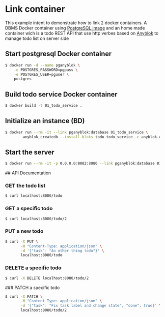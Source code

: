 # Link container

This example intent to demonstrate how to link 2 docker containers.
A DBMS Docker container using [PostgreSQL image](
https://hub.docker.com/_/postgres/ "Postgres on docker hub") and an home made
container wich is a todo REST API that use http verbes based on [Anyblok](
http://docs.anybox.fr/anyblok/default/) to manage todo list on server side

## Start postgresql Docker container

```bash
$ docker run -d --name pganyblok \
    -e POSTGRES_PASSWORD=pgpass \
    -e POSTGRES_USER=pguser \
    postgres
```

## Build todo service Docker container

```bash
$ docker build -t 01_todo_service .
```


## Initialize an instance (BD)

```bash
$ docker run --rm -it --link pganyblok:database 01_todo_service \
        anyblok_createdb --install-bloks todo todo_service -c anyblok.cfg
```

## Start the server

```bash
$ docker run --rm -it -p 0.0.0.0:8082:8080 --link pganyblok:database 01_todo_service
```


## API Documentation

### GET the todo list

```bash
$ curl localhost:8080/todo
```


### GET a specific todo

```bash
$ curl localhost:8080/todo/2
```


### PUT a new todo

```bash
$ curl -X PUT \
       -H "Content-Type: application/json" \
       -d '{"task": "An other thing todo"}' \
       localhost:8080/todo
```

### DELETE a specific todo

```bash
$ curl -X DELETE localhost:8080/todo/2
```

### PATCH a specific todo


```bash
$ curl -X PATCH \
       -H "Content-Type: application/json" \
       -d '{"task": "Fix task label and change state", "done": true}' \
       localhost:8080/todo/2
```

